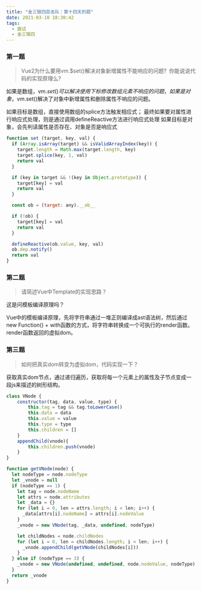 ```yaml
---
title: "金三银四突击队：第十四天的题"
date: 2021-03-10 18:30:42
tags:
  - 面试
  - 金三银四
---
```


### 第一题

> Vue2为什么要用vm.$set()解决对象新增属性不能响应的问题? 你能说说代码的实现原理么?

如果是数组，vm.$set()可以解决使用下标修改数组元素不响应的问题，如果是对象，vm.$set()解决了对象中新增属性和删除属性不响应的问题。

如果目标是数组，直接使用数组的splice方法触发相应式；
最终如果要对属性进行响应式处理，则是通过调用defineReactive方法进行响应式处理
如果目标是对象，会先判读属性是否存在、对象是否是响应式

```js
function set (target, key, val) {
  if (Array.isArray(target) && isValidArrayIndex(key)) {
    target.length = Math.max(target.length, key)  
    target.splice(key, 1, val)
    return val
  }

  if (key in target && !(key in Object.prototype)) {
    target[key] = val
    return val
  }

  const ob = (target: any).__ob__

  if (!ob) {
    target[key] = val
    return val
  }

  defineReactive(ob.value, key, val)
  ob.dep.notify()
  return val
}
```

### 第二题

> 请简述Vue中Template的实现思路？

这是问模板编译原理吗？

Vue中的模板编译原理，先将字符串通过一堆正则编译成ast语法树，然后通过new Function() + with函数的方式，将字符串转换成一个可执行的render函数。render函数返回的虚拟dom。

### 第三题

> 如何把真实dom转变为虚拟dom，代码实现一下？

获取真实dom节点，通过递归遍历，获取将每一个元素上的属性及子节点变成一段js来描述的树形结构。

```js
class VNode {
    constructor(tag, data, value, type) {
        this.tag = tag && tag.toLowerCase()
        this.data = data
        this.value = value
        this.type = type
        this.children = []
    }
    appendChild(vnode){
        this.children.push(vnode)
    }
}

function getVNode(node) {
  let nodeType = node.nodeType
  let _vnode = null
  if (nodeType == 1) {
    let tag = node.nodeName
    let attrs = node.attributes
    let _data = {}
    for (let i = 0, len = attrs.length; i < len; i++) {
      _data[attrs[i].nodeName] = attrs[i].nodeValue
    }
    _vnode = new VNode(tag, _data, undefined, nodeType)

    let childNodes = node.childNodes
    for (let i = 0, len = childNodes.length; i < len; i++) {
      _vnode.appendChild(getVNode(childNodes[i]))
    }
  } else if (nodeType == 3) {
    _vnode = new VNode(undefined, undefined, node.nodeValue, nodeType)
  }
  return _vnode
}
```
